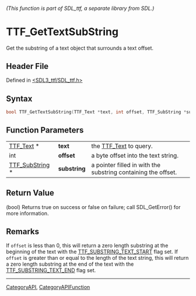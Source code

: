 ###### (This function is part of SDL_ttf, a separate library from SDL.)
# TTF_GetTextSubString

Get the substring of a text object that surrounds a text offset.

## Header File

Defined in [<SDL3_ttf/SDL_ttf.h>](https://github.com/libsdl-org/SDL_ttf/blob/main/include/SDL3_ttf/SDL_ttf.h)

## Syntax

```c
bool TTF_GetTextSubString(TTF_Text *text, int offset, TTF_SubString *substring);
```

## Function Parameters

|                                  |               |                                                               |
| -------------------------------- | ------------- | ------------------------------------------------------------- |
| [TTF_Text](TTF_Text) *           | **text**      | the [TTF_Text](TTF_Text) to query.                            |
| int                              | **offset**    | a byte offset into the text string.                           |
| [TTF_SubString](TTF_SubString) * | **substring** | a pointer filled in with the substring containing the offset. |

## Return Value

(bool) Returns true on success or false on failure; call SDL_GetError() for
more information.

## Remarks

If `offset` is less than 0, this will return a zero length substring at the
beginning of the text with the
[TTF_SUBSTRING_TEXT_START](TTF_SUBSTRING_TEXT_START) flag set. If `offset`
is greater than or equal to the length of the text string, this will return
a zero length substring at the end of the text with the
[TTF_SUBSTRING_TEXT_END](TTF_SUBSTRING_TEXT_END) flag set.

----
[CategoryAPI](CategoryAPI), [CategoryAPIFunction](CategoryAPIFunction)

